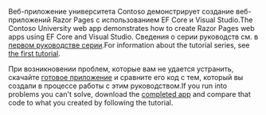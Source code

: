 <span data-ttu-id="c3250-101">Веб-приложение университета Contoso демонстрирует создание веб-приложений Razor Pages с использованием EF Core и Visual Studio.</span><span class="sxs-lookup"><span data-stu-id="c3250-101">The Contoso University web app demonstrates how to create Razor Pages web apps using EF Core and Visual Studio.</span></span> <span data-ttu-id="c3250-102">Сведения о серии руководств см. в [первом руководстве серии](xref:data/ef-rp/intro).</span><span class="sxs-lookup"><span data-stu-id="c3250-102">For information about the tutorial series, see [the first tutorial](xref:data/ef-rp/intro).</span></span>

<span data-ttu-id="c3250-103">При возникновении проблем, которые вам не удается устранить, скачайте [готовое приложение](https://github.com/dotnet/AspNetCore.Docs/tree/master/aspnetcore/data/ef-rp/intro/samples) и сравните его код с тем, который вы создали в процессе работы с этим руководством.</span><span class="sxs-lookup"><span data-stu-id="c3250-103">If you run into problems you can't solve, download the [completed app](https://github.com/dotnet/AspNetCore.Docs/tree/master/aspnetcore/data/ef-rp/intro/samples) and compare that code to what you created by following the tutorial.</span></span>
